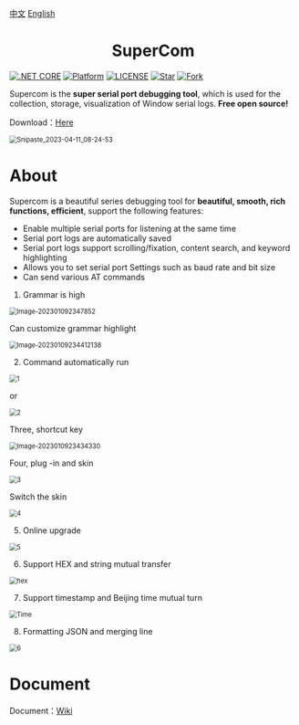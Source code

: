 

[中文](README.md) [English](README_EN.md) 


<h1 align="center">SuperCom</h1>

[![.NET CORE](https://img.shields.io/badge/.NET%20Framework-4.7.2-d.svg)](#)
[![Platform](https://img.shields.io/badge/Platform-Win-brightgreen.svg)](#)
[![LICENSE](https://img.shields.io/badge/license-GPL%203.0-blue)](#)
[![Star](https://img.shields.io/github/stars/SuperStudio/SuperCom?label=Star%20this%20repo)](https://github.com/SuperStudio/SuperCom)
[![Fork](https://img.shields.io/github/forks/SuperStudio/SuperCom?label=Fork%20this%20repo)](https://github.com/SuperStudio/SuperCom/fork)

Supercom is the **super serial port debugging tool**, which is used for the collection, storage, visualization of Window serial logs. **Free open source!**

Download：[Here](https://github.com/SuperStudio/SuperCom/releases)

<img src="Image/Snipaste_2023-04-11_08-24-53.png" alt="Snipaste_2023-04-11_08-24-53" style="zoom:80%;" />

# About

Supercom is a beautiful series debugging tool for **beautiful, smooth,  rich functions, efficient**, support the following features:

- Enable multiple serial ports for listening at the same time
- Serial port logs are automatically saved
- Serial port logs support scrolling/fixation, content search, and keyword highlighting
- Allows you to set serial port Settings such as baud rate and bit size
- Can send various AT commands

1. Grammar is high

<img src = "Image/Image-20230109234347852.png" Alt = "Image-202301092347852" style="Zoom: 80%;" />

Can customize grammar highlight

<img src = "Image/Image-20230109234412138.png" Alt = "Image-20230109234412138" style="zoom: 80%;" />

2. Command automatically run

<img src = "Image/1.gif" alt = "1" style="zoom: 80%;" />

or

<img src = "Image/2.gif" Alt = "2" style="Zoom: 80%;" />

Three, shortcut key

<img src = "Image/Image-20230109234634330.png" Alt = "Image-2023010923434330" style="zoom: 80%;" />

Four, plug -in and skin

<img src = "Image/3.gif" alt = "3" style="zoom: 80%;" />

Switch the skin

<img src = "Image/4.gif" alt = "4" style="zoom: 80%;" />

5. Online upgrade

<img src = "Image/5.gif" alt = "5" style="zoom: 80%;" />

6. Support HEX and string mutual transfer

<img src = "Image/hex.gif" alt = "hex" style="zoom: 80%;" />

7. Support timestamp and Beijing time mutual turn

<img src = "Image/Time.gif" alt = "Time" style="zoom: 80%;" />

8. Formatting JSON and merging line

<img src = "Image/6.gif" alt = "6" style="zoom: 80%;" />


# Document

Document：[Wiki](https://github.com/SuperStudio/SuperCom/wiki)
